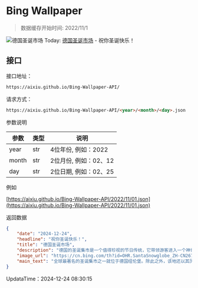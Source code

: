 # Bing Wallpaper

> 数据缓存开始时间: 2022/11/1

![德国圣诞市场](https://cn.bing.com/th?id=OHR.SantaSnowglobe_ZH-CN2671421527_1920x1080.webp)
Today: [德国圣诞市场](https://cn.bing.com/th?id=OHR.SantaSnowglobe_ZH-CN2671421527_1920x1080.webp) - 祝你圣诞快乐！

## 接口

接口地址：

```html
https://aixiu.github.io/Bing-Wallpaper-API/
```

请求方式：

```html
https://aixiu.github.io/Bing-Wallpaper-API/<year>/<month>/<day>.json
```

参数说明

| 参数 | 类型 | 说明 |
| - | - | - |
| year | str | 4位年份, 例如：2022 |
| month | str | 2位月份, 例如：02、12 |
| day | str | 2位日期, 例如：02、25 |

例如

[https://aixiu.github.io/Bing-Wallpaper-API/2022/11/01.json](https://aixiu.github.io/Bing-Wallpaper-API/2022/11/01.json)

返回数据

```json
{
    "date": "2024-12-24",
    "headline": "祝你圣诞快乐！",
    "title": "德国圣诞市场",
    "description": "德国的圣诞集市是一个值得珍视的节日传统，它带领游客进入一个神奇的世界，这里有闪烁的灯光、欢快的音乐和美味可口的季节性美食。这些集市的历史可以追溯至中世纪，它们在德国各地的城镇广场举办，其中最具代表性的是纽伦堡、慕尼黑和德累斯顿等城市。每个集市都会展示独特的地方手工艺品以及节日习俗。在这里，游客可以看到手工制作的装饰品，木制玩具以及舒适的冬日配饰，还有热红酒、姜饼和烤坚果等特色食品。在浓厚的圣诞气氛中，这里是边吃边逛的理想之地。",
    "image_url": "https://cn.bing.com/th?id=OHR.SantaSnowglobe_ZH-CN2671421527_1920x1080.webp",
    "main_text": "全球最著名的圣诞集市之一就位于德国纽伦堡。除此之外，该地还以其历史魅力、节日气氛、传统工艺品和美食而闻名。"
}
```

UpdataTime：2024-12-24 08:30:15
